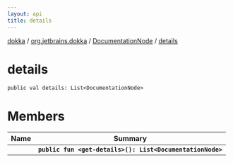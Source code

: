 ```yaml
---
layout: api
title: details
---
```

[dokka](../../../index.html) / [org.jetbrains.dokka](../../index.html) / [DocumentationNode](../index.html) / [details](index.html)


# details


```
public val details: List<DocumentationNode>
```

# Members

| Name | Summary |
|------|---------|
|[<get-details>](_get-details_.html)|**`public fun <get-details>(): List<DocumentationNode>`**|

